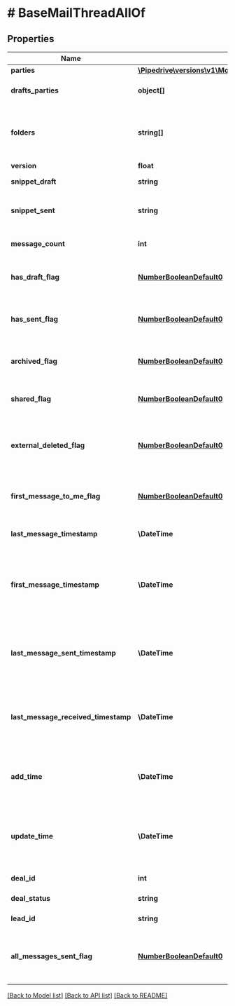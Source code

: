 # # BaseMailThreadAllOf

## Properties

Name | Type | Description | Notes
------------ | ------------- | ------------- | -------------
**parties** | [**\Pipedrive\versions\v1\Model\BaseMailThreadAllOfParties**](BaseMailThreadAllOfParties.md) |  | [optional]
**drafts_parties** | **object[]** | Parties of the drafted mail thread | [optional]
**folders** | **string[]** | Folders in which messages from thread are being stored | [optional]
**version** | **float** | Version | [optional]
**snippet_draft** | **string** | A snippet from a draft | [optional]
**snippet_sent** | **string** | A snippet from a message sent | [optional]
**message_count** | **int** | An amount of messages | [optional]
**has_draft_flag** | [**NumberBooleanDefault0**](NumberBooleanDefault0.md) | Whether the mail thread has any drafts | [optional]
**has_sent_flag** | [**NumberBooleanDefault0**](NumberBooleanDefault0.md) | Whether the mail thread has messages sent | [optional]
**archived_flag** | [**NumberBooleanDefault0**](NumberBooleanDefault0.md) | Whether the mail thread is archived | [optional]
**shared_flag** | [**NumberBooleanDefault0**](NumberBooleanDefault0.md) | Whether the mail thread is shared | [optional]
**external_deleted_flag** | [**NumberBooleanDefault0**](NumberBooleanDefault0.md) | Whether the mail thread has been deleted externally | [optional]
**first_message_to_me_flag** | [**NumberBooleanDefault0**](NumberBooleanDefault0.md) | Whether the mail thread was initialized by others | [optional]
**last_message_timestamp** | **\DateTime** | Last message timestamp | [optional]
**first_message_timestamp** | **\DateTime** | The time when the mail thread has had the first message received or created | [optional]
**last_message_sent_timestamp** | **\DateTime** | The last time when the mail thread has had a message sent | [optional]
**last_message_received_timestamp** | **\DateTime** | The last time when the mail thread has had a message received | [optional]
**add_time** | **\DateTime** | The time when the mail thread was inserted to database | [optional]
**update_time** | **\DateTime** | The time when the mail thread was updated in database received | [optional]
**deal_id** | **int** | The ID of the deal | [optional]
**deal_status** | **string** | Status of the deal | [optional]
**lead_id** | **string** | The ID of the lead | [optional]
**all_messages_sent_flag** | [**NumberBooleanDefault0**](NumberBooleanDefault0.md) | Whether all the mail thread messages have been sent | [optional]

[[Back to Model list]](../../README.md#models) [[Back to API list]](../../README.md#endpoints) [[Back to README]](../../README.md)
